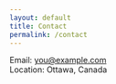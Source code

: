 ```yaml
---
layout: default
title: Contact
permalink: /contact
---
```

Email: <a href="mailto:you@example.com">you@example.com</a><br>
Location: Ottawa, Canada
